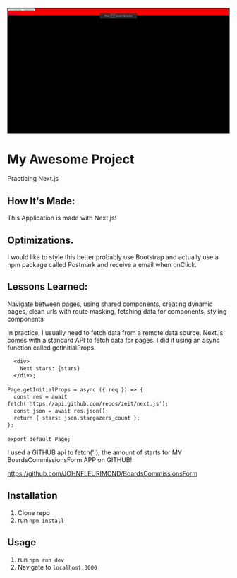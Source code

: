 ![Next.js](pages/next.png)

# My Awesome Project
Practicing Next.js


## How It's Made:
This Application is made with Next.js!

## Optimizations.
I would like to style this better probably use Bootstrap and actually use a npm package called Postmark and receive a email when onClick.


## Lessons Learned:
Navigate between pages, using shared components, creating dynamic pages, clean urls with route masking, fetching data for components, styling components

In practice, I usually need to fetch data from a remote data source. Next.js comes with a standard API to fetch data for pages. I did it using an async function called getInitialProps.
 ```const Page = ({ stars }) =>
   <div>
     Next stars: {stars}
   </div>;

 Page.getInitialProps = async ({ req }) => {
   const res = await fetch('https://api.github.com/repos/zeit/next.js');
   const json = await res.json();
   return { stars: json.stargazers_count };
 };

 export default Page;
```

I used a GITHUB api to  fetch(''); the amount of starts for MY BoardsCommissionsForm APP on GITHUB!

https://github.com/JOHNFLEURIMOND/BoardsCommissionsForm

## Installation
1. Clone repo
2. run `npm install`

## Usage
1. run `npm run dev`
2. Navigate to `localhost:3000`
